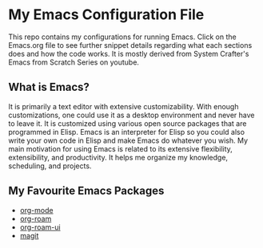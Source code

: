 # My Emacs Configuration File

This repo contains my configurations for running Emacs. Click on the Emacs.org file to see further snippet details regarding what each sections does and how the code works. It is mostly derived from System Crafter's Emacs from Scratch Series on youtube.

## What is Emacs?

It is primarily a text editor with extensive customizability. With enough customizations, one could use it as a desktop environment and never have to leave it. It is customized using various open source packages that are programmed in Elisp. Emacs is an interpreter for Elisp so you could also write your own code in Elisp and make Emacs do whatever you wish. My main motivation for using Emacs is related to its extensive flexibility, extensibility, and productivity. It helps me organize my knowledge, scheduling, and projects.

## My Favourite Emacs Packages

- [org-mode](https://orgmode.org) 
- [org-roam](https://github.com/org-roam/org-roam-ui)
- [org-roam-ui](https://github.com/org-roam/org-roam)
- [magit](https://github.com/magit/magit)
